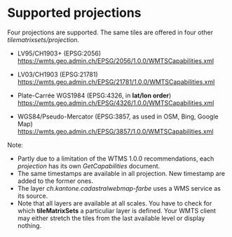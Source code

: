 # Supported projections

Four projections are supported. The same tiles are offered in four other
_tilematrixsets/projection_.

- LV95/CH1903+ (EPSG:2056)  
  <https://wmts.geo.admin.ch/EPSG/2056/1.0.0/WMTSCapabilities.xml>

- LV03/CH1903 (EPSG:21781)  
  <https://wmts.geo.admin.ch/EPSG/21781/1.0.0/WMTSCapabilities.xml>

- Plate-Carrée WGS1984 (EPSG:4326, in **lat/lon order**)  
  <https://wmts.geo.admin.ch/EPSG/4326/1.0.0/WMTSCapabilities.xml>

- WGS84/Pseudo-Mercator (EPSG:3857, as used in OSM, Bing, Google Map)  
  <https://wmts.geo.admin.ch/EPSG/3857/1.0.0/WMTSCapabilities.xml>

Note:

- Partly due to a limitation of the WTMS 1.0.0 recommendations, each
  _projection_ has its own _GetCapabilities_ document.
- The same <span class="title-ref">timestamps</span> are available in
  all projection. New <span class="title-ref">timestamp</span> are
  added to the former ones.
- The layer _ch.kantone.cadastralwebmap-farbe_ uses a WMS service as
  its source.
- Note that all layers are available at all scales. You have to check
  for which **tileMatrixSets** a particuliar layer is defined. Your
  WMTS client may either stretch the tiles from the last available
  level or display nothing.
